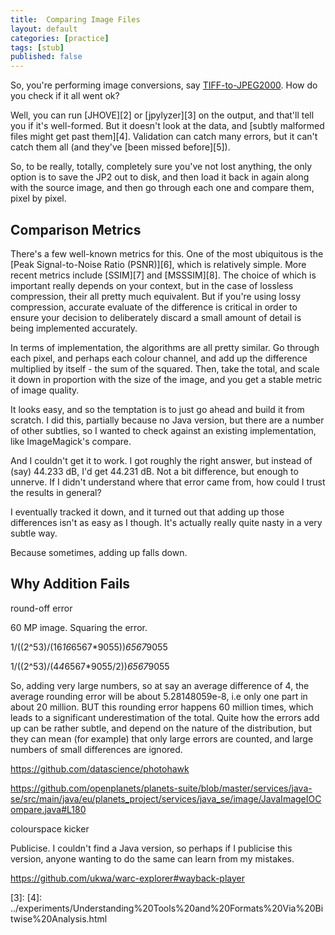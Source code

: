 ```yaml
---
title:  Comparing Image Files
layout: default
categories: [practice]
tags: [stub]
published: false
---
```


So, you're performing image conversions, say [TIFF-to-JPEG2000][1]. How do you check if it all went ok?

Well, you can run [JHOVE][2] or [jpylyzer][3] on the output, and that'll tell you if it's well-formed. But it doesn't look at the data, and [subtly malformed files might get past them][4]. Validation can catch many errors, but it can't catch them all (and they've [been missed before][5]).

So, to be really, totally, completely sure you've not lost anything, the only option is to save the JP2 out to disk, and then load it back in again along with the source image, and then go through each one and compare them, pixel by pixel.


Comparison Metrics
------------------

There's a few well-known metrics for this. One of the most ubiquitous is the [Peak Signal-to-Noise Ratio (PSNR)][6], which is relatively simple. More recent metrics include [SSIM][7] and [MSSSIM][8]. The choice of which is important really depends on your context, but in the case of lossless compression, their all pretty much equivalent.  But if you're using lossy compression, accurate evaluate of the difference is critical in order to ensure your decision to deliberately discard a small amount of detail is being implemented accurately.

In terms of implementation, the algorithms are all pretty similar. Go through each pixel, and perhaps each colour channel, and add up the difference multiplied by itself - the sum of the squared.  Then, take the total, and scale it down in proportion with the size of the image, and you get a stable metric of image quality.

It looks easy, and so the temptation is to just go ahead and build it from scratch. I did this, partially because no Java version, but there are a number of other subtlies, so I wanted to check against an existing implementation, like ImageMagick's compare.

And I couldn't get it to work. I got roughly the right answer, but instead of (say) 44.233 dB, I'd get 44.231 dB. Not a bit difference, but enough to unnerve. If I didn't understand where that error came from, how could I trust the results in general? 

I eventually tracked it down, and it turned out that adding up those differences isn't as easy as I though. It's actually really quite nasty in a very subtle way.

Because sometimes, adding up falls down.


Why Addition Fails
------------------

round-off error

60 MP image. Squaring the error.

1/((2^53)/(16*16*6567*9055))*6567*9055

1/((2^53)/(4*4*6567*9055/2))*6567*9055

So, adding very large numbers, so at say an average difference of 4, the average rounding error will be about 5.28148059e-8, i.e only one part in about 20 million. BUT this rounding error happens 60 million times, which leads to a significant underestimation of the total. Quite how the errors add up can be rather subtle, and depend on the nature of the distribution, but they can mean (for example) that only large errors are counted, and large numbers of small differences are ignored.

https://github.com/datascience/photohawk

https://github.com/openplanets/planets-suite/blob/master/services/java-se/src/main/java/eu/planets_project/services/java_se/image/JavaImageIOCompare.java#L180

colourspace kicker

Publicise. I couldn't find a Java version, so perhaps if I publicise this version, anyone wanting to do the same can learn from my mistakes.

https://github.com/ukwa/warc-explorer#wayback-player

[1]: 
[2]:
[3]: 
[4]: ../experiments/Understanding%20Tools%20and%20Formats%20Via%20Bitwise%20Analysis.html
